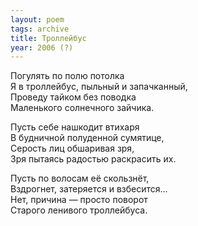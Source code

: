 ```yaml
---
layout: poem
tags: archive
title: Троллейбус
year: 2006 (?)
---
```


Погулять по полю потолка<br>
Я в троллейбус, пыльный и запачканный,<br>
Проведу тайком без поводка<br>
Маленького солнечного зайчика.<br>

Пусть себе нашкодит втихаря<br>
В будничной полуденной сумятице,<br>
Серость лиц обшаривая зря,<br>
Зря пытаясь радостью раскрасить их.<br>

Пусть по волосам её скользнёт,<br>
Вздрогнет, затеряется и взбесится...<br>
Нет, причина — просто поворот<br>
Старого ленивого троллейбуса.
